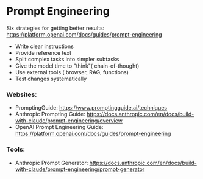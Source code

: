 # Prompt Engineering 




Six strategies for getting better results: https://platform.openai.com/docs/guides/prompt-engineering
- Write clear instructions
- Provide reference text
- Split complex tasks into simpler subtasks
- Give the model time to "think"( chain-of-thought)
- Use external tools ( browser, RAG, functions) 
- Test changes systematically




### Websites: 
- PromptingGuide:  https://www.promptingguide.ai/techniques
- Anthropic Prompting Guide: https://docs.anthropic.com/en/docs/build-with-claude/prompt-engineering/overview
- OpenAI Prompt Engineering Guide: https://platform.openai.com/docs/guides/prompt-engineering


### Tools: 
- Anthropic Prompt Generator: https://docs.anthropic.com/en/docs/build-with-claude/prompt-engineering/prompt-generator





